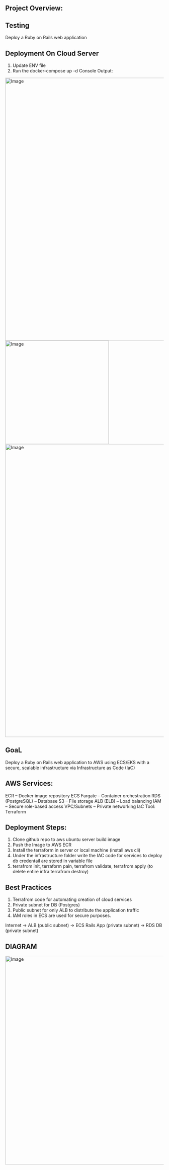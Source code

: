 ## Project Overview:
## Testing
Deploy a Ruby on Rails web application
## Deployment On Cloud Server
1. Update ENV file 
2. Run the docker-compose up -d 
Console Output:

<img width="836" alt="Image" src="https://github.com/user-attachments/assets/94a5075e-7dfb-4077-8a34-57d33717f460" />

<img width="329" alt="Image" src="https://github.com/user-attachments/assets/ba7ad82e-27bb-4a22-8128-87233b23e84a" /> 


<img width="932" alt="Image" src="https://github.com/user-attachments/assets/fbb46c29-1b34-461c-8d93-80b7487de6ec" />

## GoaL
Deploy a Ruby on Rails web application to AWS using ECS/EKS with a secure, scalable infrastructure via Infrastructure as Code (IaC)

## AWS Services:
ECR – Docker image repository
ECS Fargate – Container orchestration
RDS (PostgreSQL) – Database
S3 – File storage
ALB (ELB) – Load balancing
IAM – Secure role-based access
VPC/Subnets – Private networking
IaC Tool: Terraform

## Deployment Steps:
1. Clone github repo to aws ubuntu server build image
2. Push the Image to AWS ECR
3. Install the terraform in server or local machine (install aws cli)
4. Under the infrastructure folder write the IAC code for services to deploy db credentail are stored in variable file
5. terrafrom init, terraform paln, terrafrom validate, terrafrom apply (to delete entire infra terrafrom destroy)

## Best Practices
1. Terrafrom code for automating creation of cloud services
2. Private subnet for DB (Postgres)
3. Public subnet for only ALB to distribute the application traffic
4. IAM roles in ECS are used for secure purposes.

Internet → ALB (public subnet) → ECS Rails App (private subnet) → RDS DB (private subnet)

## DIAGRAM


<img width="664" alt="Image" src="https://github.com/user-attachments/assets/f818b9e8-5163-408e-b48a-62ee4e11a035" />
